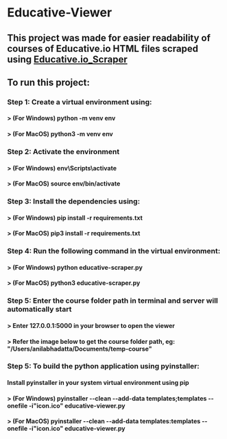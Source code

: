# Educative-Viewer

## This project was made for easier readability of courses of Educative.io HTML files scraped using [Educative.io_Scraper](https://github.com/anilabhadatta/educative.io_scraper)

## To run this project:

### Step 1: Create a virtual environment using:

#### > (For Windows) python -m venv env

#### > (For MacOS) python3 -m venv env

### Step 2: Activate the environment

#### > (For Windows) env\Scripts\activate

#### > (For MacOS) source env/bin/activate

### Step 3: Install the dependencies using:

#### > (For Windows) pip install -r requirements.txt

#### > (For MacOS) pip3 install -r requirements.txt

### Step 4: Run the following command in the virtual environment:

#### > (For Windows) python educative-scraper.py

#### > (For MacOS) python3 educative-scraper.py

### Step 5: Enter the course folder path in terminal and server will automatically start
#### > Enter 127.0.0.1:5000 in your browser to open the viewer
#### > Refer the image below to get the course folder path, eg: "/Users/anilabhadatta/Documents/temp-course"
<blockquote class="imgur-embed-pub" lang="en" data-id="a/MkHbkoS" data-context="false" ><a href="//imgur.com/a/MkHbkoS"></a></blockquote><script async src="//s.imgur.com/min/embed.js" charset="utf-8"></script>

### Step 5: To build the python application using pyinstaller:

#### Install pyinstaller in your system virtual environment using pip

#### > (For Windows) pyinstaller --clean --add-data templates;templates --onefile -i"icon.ico" educative-viewer.py

#### > (For MacOS) pyinstaller --clean --add-data templates:templates --onefile -i"icon.ico" educative-viewer.py
